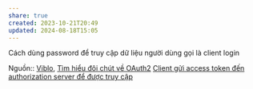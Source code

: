 ```yaml
---
share: true
created: 2023-10-21T20:49
updated: 2024-08-18T15:05
---
```

Cách dùng password để truy cập dữ liệu người dùng gọi là client login

Nguồn:: [Viblo](../../%CE%9E%20Ngu%E1%BB%93n%20v%C3%A0%20t%C3%A0i%20nguy%C3%AAn%20h%E1%BB%97%20tr%E1%BB%A3/%CE%9E%20Ngu%E1%BB%93n/Viblo.md), [Tìm hiểu đôi chút về OAuth2](https://viblo.asia/p/tim-hieu-doi-chut-ve-oauth2-eW65GvMLlDO)
[Client gửi access token đến authorization server để được truy cập](./Client%20g%E1%BB%ADi%20access%20token%20%C4%91%E1%BA%BFn%20authorization%20server%20%C4%91%E1%BB%83%20%C4%91%C6%B0%E1%BB%A3c%20truy%20c%E1%BA%ADp.md) 
